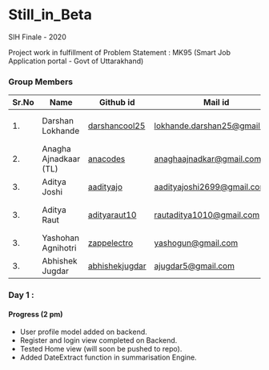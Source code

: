 # Still_in_Beta
SIH Finale - 2020 

Project work in fulfillment of Problem Statement : MK95 (Smart Job Application portal - Govt of Uttarakhand)

###  Group Members
|Sr.No| Name             | Github id                                 | Mail id                      | Role in Team   |
|------|------------------|-------------------------------------------|------------------------------|-----------|
|1.| Darshan Lokhande | [darshancool25](https://www.github.com/darshancool25) | lokhande.darshan25@gmail.com | Summarisation Engine , Frontend |
|2.| Anagha Ajnadkaar (TL)  | [anacodes](https://www.github.com/anacodes)   | anaghaajnadkar@gmail.com       | Frontend Content Development |
|3.| Aditya Joshi     | [aadityajo](https://www.github.com/aadityajo) | aadityajoshi2699@gmail.com         | Backend Development |
|3.| Aditya Raut      | [adityaraut10](https://www.github.com/adityaraut10) | rautaditya1010@gmail.com         | Backend & Frontend Integration |
|3.| Yashohan Agnihotri      | [zappelectro](https://www.github.com/zappelectro) | yashogun@gmail.com         | Frontend UI development |
|3.| Abhishek Jugdar       | [abhishekjugdar](https://www.github.com/abhishekjugdar) | ajugdar5@gmail.com         | Summarisation Engine |

### Day 1 : 
#### Progress (2 pm)
 * User profile model added on backend.
 * Register and login view completed on Backend.
 * Tested Home view (will soon be pushed to repo).
 * Added DateExtract function in summarisation Engine.
